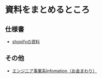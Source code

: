 # 資料をまとめるところ

## 仕様書
- [shopifyの資料](https://docs.google.com/spreadsheets/d/1FoO3h2kezzyjNy0A_CvhgezVZ2XwL-KMs441wdLVfDI/edit?exids=71471476,71471470#gid=1492098282)


## その他
- [エンジニア事業系Infomation（お金まわり）](https://docs.google.com/spreadsheets/d/1PsF2ooucbFCZHNNEwHFgi4RJArrFGG1bNLEUkYFDOnY/edit#gid=1716170478)